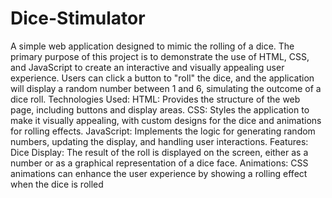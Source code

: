 # Dice-Stimulator
A simple web application designed to mimic 
the rolling of a dice. The primary purpose of this project is to 
demonstrate the use of HTML, CSS, and JavaScript to create an 
interactive and visually appealing user experience. Users can click 
a button to "roll" the dice, and the application will display a 
random number between 1 and 6, simulating the outcome of a 
dice roll.
Technologies Used: 
HTML: Provides the structure of the web page, including buttons 
and display areas.
CSS: Styles the application to make it visually appealing, with 
custom designs for the dice and animations for rolling effects.
JavaScript: Implements the logic for generating random 
numbers, updating the display, and handling user interactions.
Features: 
Dice Display: The result of the roll is displayed on the screen, 
either as a number or as a graphical representation of a dice face.
Animations: CSS animations can enhance the user experience by 
showing a rolling effect when the dice is rolled
